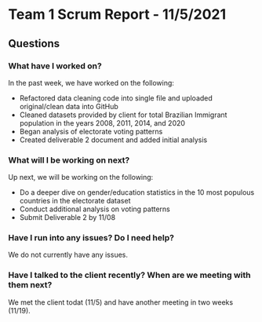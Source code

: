 # Team 1 Scrum Report - 11/5/2021

## Questions

### What have I worked on?
In the past week, we have worked on the following:
- Refactored data cleaning code into single file and uploaded original/clean data into GitHub
- Cleaned datasets provided by client for total Brazilian Immigrant population in the years 2008, 2011, 2014, and 2020
- Began analysis of electorate voting patterns
- Created deliverable 2 document and added initial analysis

### What will I be working on next?
Up next, we will be working on the following:
- Do a deeper dive on gender/education statistics in the 10 most populous countries in the electorate dataset
- Conduct additional analysis on voting patterns
- Submit Deliverable 2 by 11/08

### Have I run into any issues? Do I need help?
We do not currently have any issues.

### Have I talked to the client recently? When are we meeting with them next?
We met the client todat (11/5) and have another meeting in two weeks (11/19).